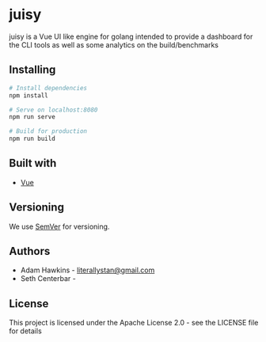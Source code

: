 # juisy
juisy is a Vue UI like engine for golang intended to provide a dashboard for the CLI tools as well as some analytics on the build/benchmarks

## Installing

```bash
# Install dependencies
npm install

# Serve on localhost:8080
npm run serve

# Build for production
npm run build
```

## Built with
 - [Vue](https://vuejs.org/)

## Versioning
We use [SemVer](https://semver.org/) for versioning. 

## Authors

 - Adam Hawkins - literallystan@gmail.com
 - Seth Centerbar - 

## License
This project is licensed under the Apache License 2.0 - see the LICENSE file for details
